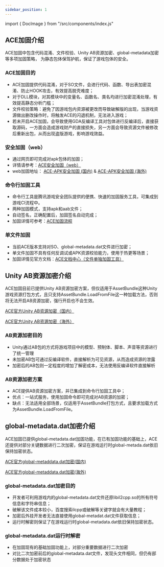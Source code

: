 ```yaml
---
sidebar_position: 1
---
```


import { DocImage } from "/src/components/index.js"



## ACE加固介绍

ACE加固中包含代码混淆、文件校验、Unity AB资源加密、global-metadata加密等多项加固策略， 为静态包体保驾护航，保证了游戏包体的安全。

### ACE加固目的

- ACE加固提供代码混淆，对于SO文件，会进行代码、函数、导出表加密混淆、防止HOOK攻击，有效提高脱壳难度；
- 对于DLL模块，对其模块中的变量名、函数名、类名均进行加密混淆处理，有效提高静态分析门槛；
- 文件校验策略：避免了因游戏包内资源被更改而导致破解版的出现，当游戏资源做出删改操作时，将触发ACE的闪退机制，无法进入游戏；
- 若未开启ACE加固，会导致使用GDA反编译工具对包体进行反编译后，直接获取源码，一方面会造成游戏财产的直接损失，另一方面会导致资源文件被修改后重新出包，从而出现盗版游戏，影响游戏效益。

### 安全加固（web）

- 通过网页即可完成对apk包体的加固；
- 详情请参考：[ACE安全加固（web）](https://www.anticheatexpert.com/#/doc-center/f678f7e0fb2811b17ec77c71f1327cffeff5dca3)
- web加固地址：  [ACE-APK安全加固 (国内)](https://www.anticheatexpert.com/#/console/service/safe) & [ACE-APK安全加固 (海外)](https://intl.anticheatexpert.com/#/console/service/safe)

### 命令行加固工具

- 命令行工具是腾讯游戏安全团队提供的便携、快速的加固服务工具，可集成到游戏CI流程中。
- 两种加固模式，支持apk和aab文件；
- 自动签名，正确配置后，加固签名自动完成；
- 加固详情可参考：[ACE加固流程](ACE加固流程.md)

### 单文件加固

- 当前ACE版本支持对SO、global-metadata.dat文件进行加密；
- 单文件加固不具有任何反调试或APK资源校验能力，使用于热更等场景；
- 加固详情见官方文档：[ACE文档中心（文件单独加固工具）](https://www.anticheatexpert.com/#/doc-center/111bbf15bb50c1c309b95b96ff014d18fc3336cf)

## Unity AB资源加密介绍

ACE加固目前已提供Unity AB资源加密方案，但仅适用于AssetBundle这种Unity游戏资源打包方式，且只支持AssetBundle.LoadFromFile这一种加载方法，否则将无法开启AB资源加密，强行开启也不会生效。

[ACE官方Unity AB资源加密（国内）](https://www.anticheatexpert.com/#/doc-center/ef679ed41c183d469d8eef6f910fb3e8a77991c1)

[ACE官方Unity AB资源加密（海外）](https://intl.anticheatexpert.com/#/doc-center/ef679ed41c183d469d8eef6f910fb3e8a77991c1)

### AB资源加密目的

- Unity通过AB包的方式将游戏项目中的模型、预制体、脚本、声音等资源进行了统一管理
- 未加密AB包可通过反编译软件，直接解析为可见资源，从而造成资源的泄露
- 加密后的AB包则一定程度的增加了解密成本，无法使用反编译软件直接解析

### AB资源加密方案

- ACE提供AB资源加密方案，并已集成到命令行加固工具中；
- 优点：一站式服务，使用加固命令即可完成对AB资源的加密；
- 缺点：无法适用全部场景，仅适用于AssetBundle打包方式，且要求加载方式为AssetBundle.LoadFromFile。

## global-metadata.dat加密介绍

ACE加固已提供global-metadata.dat加固功能，在已有加固功能的基础上，ACE还提供对部分关键数据进行二次加密，保证在游戏运行时global-metada.dat依旧保持加密状态。

[ACE官方global-metaddata.dat加密(国内)](https://www.anticheatexpert.com/#/doc-center/d144163534f6e0231c4a44ec36f465d59d061a52)

[ACE官方global-metaddata.dat加密(海外)](https://intl.anticheatexpert.com/#/doc-center/d144163534f6e0231c4a44ec36f465d59d061a52)

### global-metadata.dat加密目的

- 开发者可利用游戏内的global-metadata.dat文件还原libil2cpp.so的所有符号信息和字符串信息；
- 破解该文件成本较小，百度搜索ilcpp或破解等关键字就会有大量教程；
- 加密后外挂开发者无法直接使用global-metadat.dat文件获取信息；
- 运行时解密则保证了在游戏运行时global-metadata.dat依旧保持加密状态。

### global-metadata.dat运行时解密

- 在加固现有的基础加固功能上，对部分重要数据进行二次加密
- 对比二次加密前后的global-metadata.dat文件，发现头文件相同，但仍有部分数据处于加密状态

